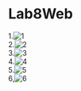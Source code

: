 # Lab8Web
1.![1](https://user-images.githubusercontent.com/101261241/169695431-747d44fd-8be2-40dc-be6a-8261bb18e4bf.PNG)<br>
2.![2](https://user-images.githubusercontent.com/101261241/169695437-048e3725-8727-41b3-814b-7c022de885b8.PNG)<br>
3.![3](https://user-images.githubusercontent.com/101261241/169695438-cfac16e0-de11-4e13-82b6-8fdf9430ba0a.PNG)<br>
4.![4](https://user-images.githubusercontent.com/101261241/169695441-bb22eafc-5c8f-4baf-bd43-b82cd7464717.PNG)<br>
5.![5](https://user-images.githubusercontent.com/101261241/169695446-383911bb-0663-4f07-8340-77ace0295caf.PNG)<br>
6,![6](https://user-images.githubusercontent.com/101261241/169695452-bfbb7e5c-06ae-4b80-9399-33b37d04532a.PNG)<br>
